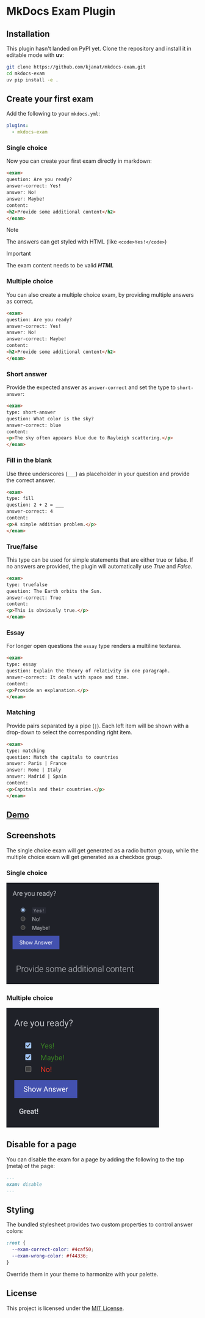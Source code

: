# MkDocs Exam Plugin

## Installation

This plugin hasn't landed on PyPI yet. Clone the repository and install it in editable mode with **uv**:

```bash
git clone https://github.com/kjanat/mkdocs-exam.git
cd mkdocs-exam
uv pip install -e .
```

## Create your first exam

Add the following to your `mkdocs.yml`:

```yaml
plugins:
  - mkdocs-exam
```

### Single choice

Now you can create your first exam directly in markdown:

```markdown
<exam>
question: Are you ready?
answer-correct: Yes!
answer: No!
answer: Maybe!
content:
<h2>Provide some additional content</h2>
</exam>
```

> [!NOTE]
> The answers can get styled with HTML (like `<code>Yes!</code>`)

> [!IMPORTANT]
> The exam content needs to be valid **_HTML_**

### Multiple choice

You can also create a multiple choice exam, by providing multiple answers as correct.

```markdown
<exam>
question: Are you ready?
answer-correct: Yes!
answer: No!
answer-correct: Maybe!
content:
<h2>Provide some additional content</h2>
</exam>
```

### Short answer

Provide the expected answer as `answer-correct` and set the type to `short-answer`:

```markdown
<exam>
type: short-answer
question: What color is the sky?
answer-correct: blue
content:
<p>The sky often appears blue due to Rayleigh scattering.</p>
</exam>
```

### Fill in the blank

Use three underscores (`___`) as placeholder in your question and provide the correct answer.

```markdown
<exam>
type: fill
question: 2 + 2 = ___
answer-correct: 4
content:
<p>A simple addition problem.</p>
</exam>
```

### True/false

This type can be used for simple statements that are either true or false. If no
answers are provided, the plugin will automatically use _True_ and _False_.

```markdown
<exam>
type: truefalse
question: The Earth orbits the Sun.
answer-correct: True
content:
<p>This is obviously true.</p>
</exam>
```

### Essay

For longer open questions the `essay` type renders a multiline textarea.

```markdown
<exam>
type: essay
question: Explain the theory of relativity in one paragraph.
answer-correct: It deals with space and time.
content:
<p>Provide an explanation.</p>
</exam>
```

### Matching

Provide pairs separated by a pipe (`|`). Each left item will be shown with a
drop-down to select the corresponding right item.

```markdown
<exam>
type: matching
question: Match the capitals to countries
answer: Paris | France
answer: Rome | Italy
answer: Madrid | Spain
content:
<p>Capitals and their countries.</p>
</exam>
```

## [Demo](https://kjanat.github.io/mkdocs-exam/)

## Screenshots

The single choice exam will get generated as a radio button group, while the multiple choice exam will get generated as a checkbox group.

### Single choice

<img src="assets/images/exam.png" width="400rem">

### Multiple choice

<img src="assets/images/exam-multi.png" width="400rem">

## Disable for a page

You can disable the exam for a page by adding the following to the top (meta) of the page:

```markdown
---
exam: disable
---
```

## Styling

The bundled stylesheet provides two custom properties to control answer colors:

```css
:root {
  --exam-correct-color: #4caf50;
  --exam-wrong-color: #f44336;
}
```

Override them in your theme to harmonize with your palette.

## License

This project is licensed under the [MIT License](LICENSE).
